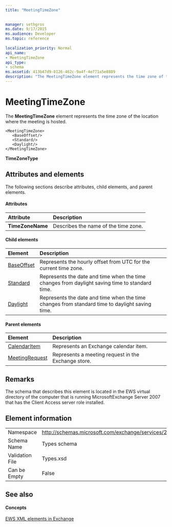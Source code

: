 ```yaml
---
title: "MeetingTimeZone"
 
 
manager: sethgros
ms.date: 9/17/2015
ms.audience: Developer
ms.topic: reference
 
localization_priority: Normal
api_name:
- MeetingTimeZone
api_type:
- schema
ms.assetid: 413b47d9-8126-462c-9a4f-4e771a5e8889
description: "The MeetingTimeZone element represents the time zone of the location where the meeting is hosted."
---
```


# MeetingTimeZone

The **MeetingTimeZone** element represents the time zone of the location where the meeting is hosted. 
  
```
<MeetingTimeZone>
   <BaseOffset/>
   <Standard/>
   <Daylight/>
</MeetingTimeZone>
```

 **TimeZoneType**
## Attributes and elements

The following sections describe attributes, child elements, and parent elements.
  
#### Attributes

|**Attribute**|**Description**|
|:-----|:-----|
|**TimeZoneName** <br/> |Describes the name of the time zone.  <br/> |
   
#### Child elements

|**Element**|**Description**|
|:-----|:-----|
|[BaseOffset](baseoffset.md) <br/> |Represents the hourly offset from UTC for the current time zone.  <br/> |
|[Standard](standard.md) <br/> |Represents the date and time when the time changes from daylight saving time to standard time.  <br/> |
|[Daylight](daylight.md) <br/> |Represents the date and time when the time changes from standard time to daylight saving time.  <br/> |
   
#### Parent elements

|**Element**|**Description**|
|:-----|:-----|
|[CalendarItem](calendaritem.md) <br/> |Represents an Exchange calendar item.  <br/> |
|[MeetingRequest](meetingrequest.md) <br/> |Represents a meeting request in the Exchange store.  <br/> |
   
## Remarks

The schema that describes this element is located in the EWS virtual directory of the computer that is running MicrosoftExchange Server 2007 that has the Client Access server role installed.
  
## Element information

|||
|:-----|:-----|
|Namespace  <br/> |http://schemas.microsoft.com/exchange/services/2006/types  <br/> |
|Schema Name  <br/> |Types schema  <br/> |
|Validation File  <br/> |Types.xsd  <br/> |
|Can be Empty  <br/> |False  <br/> |
   
## See also

#### Concepts

[EWS XML elements in Exchange](ews-xml-elements-in-exchange.md)

